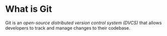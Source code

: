 # What is Git
Git is an *open-source distributed version control system (DVCS)* that allows developers to track and manage changes to their codebase.
